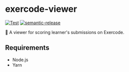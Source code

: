 # exercode-viewer

[![Test](https://github.com/WillBoosterLab/exercode-viewer/actions/workflows/test.yml/badge.svg)](https://github.com/WillBoosterLab/exercode-viewer/actions/workflows/test.yml)
[![semantic-release](https://img.shields.io/badge/%20%20%F0%9F%93%A6%F0%9F%9A%80-semantic--release-e10079.svg)](https://github.com/semantic-release/semantic-release)

:100: A viewer for scoring learner's submissions on Exercode.

## Requirements

- Node.js
- Yarn
